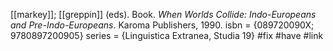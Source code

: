 [[markey]]; [[greppin]] (eds). Book. *When Worlds Collide: Indo-Europeans and Pre-Indo-Europeans*. Karoma Publishers, 1990.
isbn =      {089720090X; 9780897200905}
series =    {Linguistica Extranea, Studia 19} #fix 
#have 
#link 